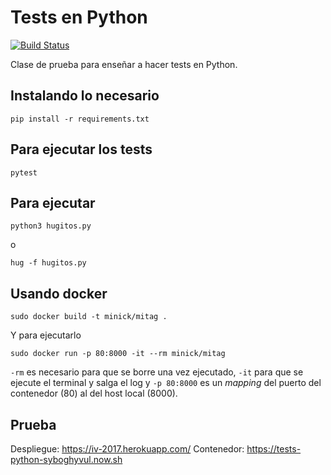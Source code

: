 # Tests en Python

[![Build Status](https://travis-ci.org/JJ/tests-python.svg?branch=master)](https://travis-ci.org/JJ/tests-python)

Clase de prueba para enseñar a hacer tests en Python. 

## Instalando lo necesario

    pip install -r requirements.txt

## Para ejecutar los tests 

	pytest
	
## Para ejecutar

	python3 hugitos.py

o

	hug -f hugitos.py
	
## Usando docker

	sudo docker build -t minick/mitag .
	
Y para ejecutarlo

	sudo docker run -p 80:8000 -it --rm minick/mitag
	
`-rm` es necesario para que se borre una vez ejecutado, `-it` para que
se ejecute el terminal y salga el log y `-p 80:8000` es un *mapping*
del puerto del contenedor (80) al del host local (8000).


## Prueba

Despliegue: https://iv-2017.herokuapp.com/
Contenedor: https://tests-python-syboghyvul.now.sh
